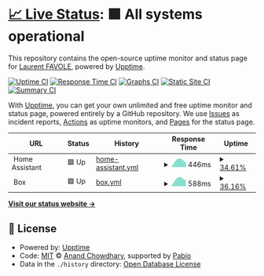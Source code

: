 # [📈 Live Status](https://lfavole.github.io/uptime): <!--live status--> **🟩 All systems operational**

This repository contains the open-source uptime monitor and status page for [Laurent FAVOLE](https://lfavole.github.io), powered by [Upptime](https://github.com/upptime/upptime).

[![Uptime CI](https://github.com/lfavole/uptime/workflows/Uptime%20CI/badge.svg)](https://github.com/lfavole/uptime/actions?query=workflow%3A%22Uptime+CI%22)
[![Response Time CI](https://github.com/lfavole/uptime/workflows/Response%20Time%20CI/badge.svg)](https://github.com/lfavole/uptime/actions?query=workflow%3A%22Response+Time+CI%22)
[![Graphs CI](https://github.com/lfavole/uptime/workflows/Graphs%20CI/badge.svg)](https://github.com/lfavole/uptime/actions?query=workflow%3A%22Graphs+CI%22)
[![Static Site CI](https://github.com/lfavole/uptime/workflows/Static%20Site%20CI/badge.svg)](https://github.com/lfavole/uptime/actions?query=workflow%3A%22Static+Site+CI%22)
[![Summary CI](https://github.com/lfavole/uptime/workflows/Summary%20CI/badge.svg)](https://github.com/lfavole/uptime/actions?query=workflow%3A%22Summary+CI%22)

With [Upptime](https://upptime.js.org), you can get your own unlimited and free uptime monitor and status page, powered entirely by a GitHub repository. We use [Issues](https://github.com/lfavole/uptime/issues) as incident reports, [Actions](https://github.com/lfavole/uptime/actions) as uptime monitors, and [Pages](https://lfavole.github.io/uptime) for the status page.

<!--start: status pages-->
<!-- This summary is generated by Upptime (https://github.com/upptime/upptime) -->
<!-- Do not edit this manually, your changes will be overwritten -->
<!-- prettier-ignore -->
| URL | Status | History | Response Time | Uptime |
| --- | ------ | ------- | ------------- | ------ |
| <img alt="" src="https://icons.duckduckgo.com/ip3/null.ico" height="13"> Home Assistant | 🟩 Up | [home-assistant.yml](https://github.com/lfavole/uptime/commits/HEAD/history/home-assistant.yml) | <details><summary><img alt="Response time graph" src="./graphs/home-assistant/response-time-week.png" height="20"> 446ms</summary><br><a href="https://lfavole.github.io/uptime/history/home-assistant"><img alt="Response time 446" src="https://img.shields.io/endpoint?url=https%3A%2F%2Fraw.githubusercontent.com%2Flfavole%2Fuptime%2FHEAD%2Fapi%2Fhome-assistant%2Fresponse-time.json"></a><br><a href="https://lfavole.github.io/uptime/history/home-assistant"><img alt="24-hour response time 538" src="https://img.shields.io/endpoint?url=https%3A%2F%2Fraw.githubusercontent.com%2Flfavole%2Fuptime%2FHEAD%2Fapi%2Fhome-assistant%2Fresponse-time-day.json"></a><br><a href="https://lfavole.github.io/uptime/history/home-assistant"><img alt="7-day response time 446" src="https://img.shields.io/endpoint?url=https%3A%2F%2Fraw.githubusercontent.com%2Flfavole%2Fuptime%2FHEAD%2Fapi%2Fhome-assistant%2Fresponse-time-week.json"></a><br><a href="https://lfavole.github.io/uptime/history/home-assistant"><img alt="30-day response time 446" src="https://img.shields.io/endpoint?url=https%3A%2F%2Fraw.githubusercontent.com%2Flfavole%2Fuptime%2FHEAD%2Fapi%2Fhome-assistant%2Fresponse-time-month.json"></a><br><a href="https://lfavole.github.io/uptime/history/home-assistant"><img alt="1-year response time 446" src="https://img.shields.io/endpoint?url=https%3A%2F%2Fraw.githubusercontent.com%2Flfavole%2Fuptime%2FHEAD%2Fapi%2Fhome-assistant%2Fresponse-time-year.json"></a></details> | <details><summary><a href="https://lfavole.github.io/uptime/history/home-assistant">34.61%</a></summary><a href="https://lfavole.github.io/uptime/history/home-assistant"><img alt="All-time uptime 34.61%" src="https://img.shields.io/endpoint?url=https%3A%2F%2Fraw.githubusercontent.com%2Flfavole%2Fuptime%2FHEAD%2Fapi%2Fhome-assistant%2Fuptime.json"></a><br><a href="https://lfavole.github.io/uptime/history/home-assistant"><img alt="24-hour uptime 0.01%" src="https://img.shields.io/endpoint?url=https%3A%2F%2Fraw.githubusercontent.com%2Flfavole%2Fuptime%2FHEAD%2Fapi%2Fhome-assistant%2Fuptime-day.json"></a><br><a href="https://lfavole.github.io/uptime/history/home-assistant"><img alt="7-day uptime 34.61%" src="https://img.shields.io/endpoint?url=https%3A%2F%2Fraw.githubusercontent.com%2Flfavole%2Fuptime%2FHEAD%2Fapi%2Fhome-assistant%2Fuptime-week.json"></a><br><a href="https://lfavole.github.io/uptime/history/home-assistant"><img alt="30-day uptime 34.61%" src="https://img.shields.io/endpoint?url=https%3A%2F%2Fraw.githubusercontent.com%2Flfavole%2Fuptime%2FHEAD%2Fapi%2Fhome-assistant%2Fuptime-month.json"></a><br><a href="https://lfavole.github.io/uptime/history/home-assistant"><img alt="1-year uptime 34.61%" src="https://img.shields.io/endpoint?url=https%3A%2F%2Fraw.githubusercontent.com%2Flfavole%2Fuptime%2FHEAD%2Fapi%2Fhome-assistant%2Fuptime-year.json"></a></details>
| <img alt="" src="https://icons.duckduckgo.com/ip3/null.ico" height="13"> Box | 🟩 Up | [box.yml](https://github.com/lfavole/uptime/commits/HEAD/history/box.yml) | <details><summary><img alt="Response time graph" src="./graphs/box/response-time-week.png" height="20"> 588ms</summary><br><a href="https://lfavole.github.io/uptime/history/box"><img alt="Response time 588" src="https://img.shields.io/endpoint?url=https%3A%2F%2Fraw.githubusercontent.com%2Flfavole%2Fuptime%2FHEAD%2Fapi%2Fbox%2Fresponse-time.json"></a><br><a href="https://lfavole.github.io/uptime/history/box"><img alt="24-hour response time 722" src="https://img.shields.io/endpoint?url=https%3A%2F%2Fraw.githubusercontent.com%2Flfavole%2Fuptime%2FHEAD%2Fapi%2Fbox%2Fresponse-time-day.json"></a><br><a href="https://lfavole.github.io/uptime/history/box"><img alt="7-day response time 588" src="https://img.shields.io/endpoint?url=https%3A%2F%2Fraw.githubusercontent.com%2Flfavole%2Fuptime%2FHEAD%2Fapi%2Fbox%2Fresponse-time-week.json"></a><br><a href="https://lfavole.github.io/uptime/history/box"><img alt="30-day response time 588" src="https://img.shields.io/endpoint?url=https%3A%2F%2Fraw.githubusercontent.com%2Flfavole%2Fuptime%2FHEAD%2Fapi%2Fbox%2Fresponse-time-month.json"></a><br><a href="https://lfavole.github.io/uptime/history/box"><img alt="1-year response time 588" src="https://img.shields.io/endpoint?url=https%3A%2F%2Fraw.githubusercontent.com%2Flfavole%2Fuptime%2FHEAD%2Fapi%2Fbox%2Fresponse-time-year.json"></a></details> | <details><summary><a href="https://lfavole.github.io/uptime/history/box">36.16%</a></summary><a href="https://lfavole.github.io/uptime/history/box"><img alt="All-time uptime 36.16%" src="https://img.shields.io/endpoint?url=https%3A%2F%2Fraw.githubusercontent.com%2Flfavole%2Fuptime%2FHEAD%2Fapi%2Fbox%2Fuptime.json"></a><br><a href="https://lfavole.github.io/uptime/history/box"><img alt="24-hour uptime 0.00%" src="https://img.shields.io/endpoint?url=https%3A%2F%2Fraw.githubusercontent.com%2Flfavole%2Fuptime%2FHEAD%2Fapi%2Fbox%2Fuptime-day.json"></a><br><a href="https://lfavole.github.io/uptime/history/box"><img alt="7-day uptime 36.16%" src="https://img.shields.io/endpoint?url=https%3A%2F%2Fraw.githubusercontent.com%2Flfavole%2Fuptime%2FHEAD%2Fapi%2Fbox%2Fuptime-week.json"></a><br><a href="https://lfavole.github.io/uptime/history/box"><img alt="30-day uptime 36.16%" src="https://img.shields.io/endpoint?url=https%3A%2F%2Fraw.githubusercontent.com%2Flfavole%2Fuptime%2FHEAD%2Fapi%2Fbox%2Fuptime-month.json"></a><br><a href="https://lfavole.github.io/uptime/history/box"><img alt="1-year uptime 36.16%" src="https://img.shields.io/endpoint?url=https%3A%2F%2Fraw.githubusercontent.com%2Flfavole%2Fuptime%2FHEAD%2Fapi%2Fbox%2Fuptime-year.json"></a></details>

<!--end: status pages-->

[**Visit our status website →**](https://lfavole.github.io/uptime)

## 📄 License

- Powered by: [Upptime](https://github.com/upptime/upptime)
- Code: [MIT](./LICENSE) © [Anand Chowdhary](https://anandchowdhary.com), supported by [Pabio](https://pabio.com)
- Data in the `./history` directory: [Open Database License](https://opendatacommons.org/licenses/odbl/1-0/)
